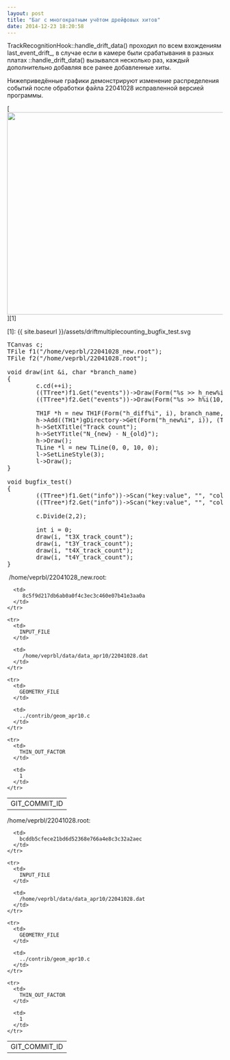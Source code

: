 ```yaml
---
layout: post
title: "Баг с многократным учётом дрейфовых хитов"
date: 2014-12-23 18:20:58
---
```


TrackRecognitionHook::handle\_drift\_data() проходил по всем вхождениям last\_event\_drift\_, в случае если в камере были срабатывания в разных платах ::handle\_drift_data() вызывался несколько раз, каждый дополнительно добавляя все ранее добавленные хиты.

<!--break-->

Нижеприведённые графики демонстрируют изменение распределения событий после обработки файла 22041028 исправленной версией программы.

[<img src="{{ site.baseurl }}/assets/driftmultiplecounting_bugfix_test.png" alt="" height="472" width="696" />][1]

 [1]: {{ site.baseurl }}/assets/driftmultiplecounting_bugfix_test.svg

<pre>TCanvas c;<br />TFile f1("/home/veprbl/22041028_new.root");<br />TFile f2("/home/veprbl/22041028.root");<br /><br />void draw(int &i, char *branch_name)<br />{<br />        c.cd(++i);<br />        ((TTree*)f1.Get("events"))-&gt;Draw(Form("%s &gt;&gt; h_new%i(10,0,10)", branch_name, i));<br />        ((TTree*)f2.Get("events"))-&gt;Draw(Form("%s &gt;&gt; h%i(10,0,10)", branch_name, i));<br /><br />        TH1F *h = new TH1F(Form("h_diff%i", i), branch_name, 10, 0, 10);<br />        h-&gt;Add((TH1*)gDirectory-&gt;Get(Form("h_new%i", i)), (TH1*)gDirectory-&gt;Get(Form("h%i", i)), 1, -1);<br />        h-&gt;SetXTitle("Track count");<br />        h-&gt;SetYTitle("N_{new} - N_{old}");<br />        h-&gt;Draw();<br />        TLine *l = new TLine(0, 0, 10, 0);<br />        l-&gt;SetLineStyle(3);<br />        l-&gt;Draw();<br />}<br /><br />void bugfix_test()<br />{<br />        ((TTree*)f1.Get("info"))-&gt;Scan("key:value", "", "colsize=60");<br />        ((TTree*)f2.Get("info"))-&gt;Scan("key:value", "", "colsize=60");<br /><br />        c.Divide(2,2);<br /><br />        int i = 0;<br />        draw(i, "t3X_track_count");<br />        draw(i, "t3Y_track_count");<br />        draw(i, "t4X_track_count");<br />        draw(i, "t4Y_track_count");<br />}</pre>

 /home/veprbl/22041028_new.root:

<table border="0">
  <tbody>
    <tr>
      <td>
        GIT_COMMIT_ID
      </td>
      
      <td>
         8c5f9d217db6ab0a0f4c3ec3c460e07b41e3aa0a
      </td>
    </tr>
    
    <tr>
      <td>
        INPUT_FILE
      </td>
      
      <td>
         /home/veprbl/data/data_apr10/22041028.dat
      </td>
    </tr>
    
    <tr>
      <td>
        GEOMETRY_FILE
      </td>
      
      <td>
        ../contrib/geom_apr10.c
      </td>
    </tr>
    
    <tr>
      <td>
        THIN_OUT_FACTOR
      </td>
      
      <td>
        1
      </td>
    </tr>
  </tbody>
</table>

/home/veprbl/22041028.root:

<table border="0">
  <tbody>
    <tr>
      <td>
        GIT_COMMIT_ID
      </td>
      
      <td>
        bcddb5cfece21bd6d52368e766a4e8c3c32a2aec
      </td>
    </tr>
    
    <tr>
      <td>
        INPUT_FILE
      </td>
      
      <td>
        /home/veprbl/data/data_apr10/22041028.dat
      </td>
    </tr>
    
    <tr>
      <td>
        GEOMETRY_FILE
      </td>
      
      <td>
        ../contrib/geom_apr10.c
      </td>
    </tr>
    
    <tr>
      <td>
        THIN_OUT_FACTOR
      </td>
      
      <td>
        1
      </td>
    </tr>
  </tbody>
</table>
